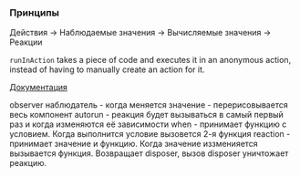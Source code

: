 ### Принципы

Действия -> Наблюдаемые значения -> Вычисляемые значения -> Реакции

`runInAction` takes a piece of code and executes it in an anonymous action, instead of having to manually create an action for it.

[Документация](https://mobx.js.org/)

observer наблюдатель - когда меняется значение - перерисовывается весь компонент
autorun - реакция будет вызываться в самый первый раз и когда изменяются её зависимости
when - принимает функцию с условием. Когда выполнится условие вызовется 2-я функция
reaction - принимает значение и функцию. Когда значение иззменияется вызывается функция. Возвращает disposer, вызов disposer уничтожает реакцию.
